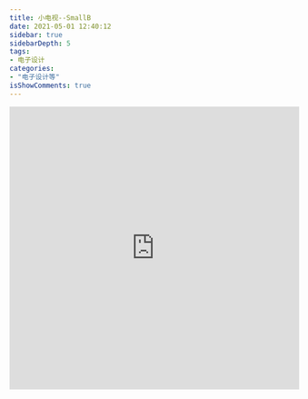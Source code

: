 ```yaml
---
title: 小电视--SmallB
date: 2021-05-01 12:40:12
sidebar: true
sidebarDepth: 5
tags: 
- 电子设计
categories:
- "电子设计等"
isShowComments: true
---
```




 <iframe  height=498 width=510 src="https://player.bilibili.com/player.html?bvid=BV1J5411V7VZ&&page=1" scrolling="no" border="0" frameborder="no" framespacing="0" allowfullscreen="true"> </iframe>
